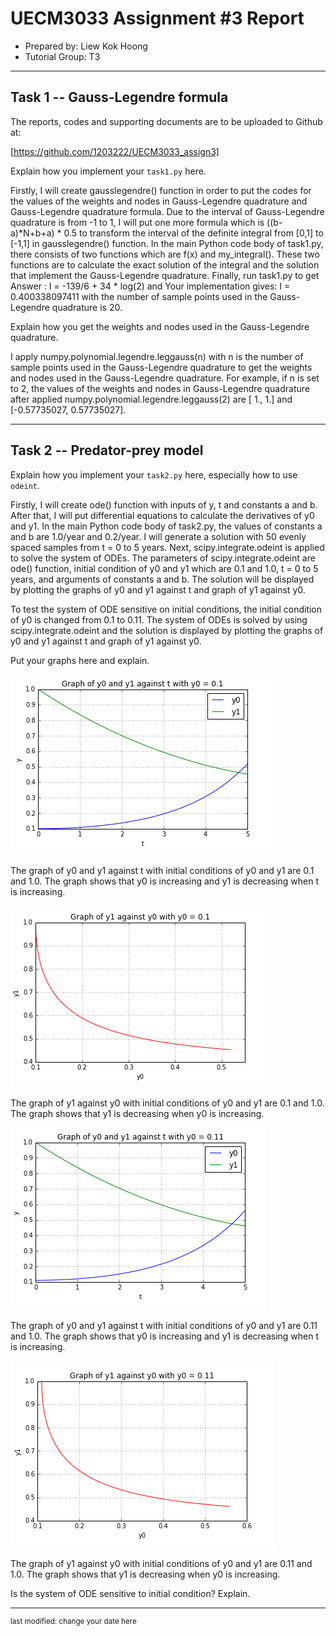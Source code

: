 UECM3033 Assignment #3 Report
========================================================

- Prepared by: Liew Kok Hoong
- Tutorial Group: T3

--------------------------------------------------------

## Task 1 --  Gauss-Legendre formula

The reports, codes and supporting documents are to be uploaded to Github at: 

[https://github.com/1203222/UECM3033_assign3]


Explain how you implement your `task1.py` here.

Firstly, I will create gausslegendre() function in order to put the codes for the values of the weights and nodes in Gauss-Legendre quadrature and Gauss-Legendre quadrature formula. Due to the interval of Gauss-Legendre quadrature is from -1 to 1, I will put one more formula which is ((b-a)*N+b+a) * 0.5 to transform the interval of the definite integral from [0,1] to [-1,1] in gausslegendre() function. In the main Python code body of task1.py, there consists of two functions which are f(x) and my_integral(). These two functions are to calculate the exact solution of the integral and the solution that implement the Gauss-Legendre quadrature. Finally, run task1.py to get Answer : I = -139/6 + 34 * log(2) and Your implementation gives: I =  0.400338097411 with the number of sample points used in the Gauss-Legendre quadrature is 20.  

Explain how you get the weights and nodes used in the Gauss-Legendre quadrature.

I apply numpy.polynomial.legendre.leggauss(n) with n is the number of sample points used in the Gauss-Legendre quadrature to get the weights and nodes used in the Gauss-Legendre quadrature. For example, if n is set to 2, the values of the weights and nodes in Gauss-Legendre quadrature after applied numpy.polynomial.legendre.leggauss(2) are [ 1.,  1.] and [-0.57735027,  0.57735027].

---------------------------------------------------------

## Task 2 -- Predator-prey model

Explain how you implement your `task2.py` here, especially how to use `odeint`.

Firstly, I will create ode() function with inputs of y, t and constants a and b. After that, I will put differential equations to calculate the derivatives of y0 and y1. In the main Python code body of task2.py, the values of constants a and b are 1.0/year and 0.2/year. I will generate a solution with 50 evenly spaced samples from t = 0 to 5 years. Next, scipy.integrate.odeint is applied to solve the system of ODEs. The parameters of scipy.integrate.odeint are ode() function, initial condition of y0 and y1 which are 0.1 and 1.0, t = 0 to 5 years, and arguments of constants a and b. The solution will be displayed by plotting the graphs of y0 and y1 against t and graph of y1 against y0.

To test the system of ODE sensitive on initial conditions, the initial condition of y0 is changed from 0.1 to 0.11. The system of ODEs is solved by using scipy.integrate.odeint and the solution is displayed by plotting the graphs of y0 and y1 against t and graph of y1 against y0.



Put your graphs here and explain.

![graph1.PNG](graph1.PNG)

The graph of y0 and y1 against t with initial conditions of y0 and y1 are 0.1 and 1.0. The graph shows that y0 is increasing and y1 is decreasing when t is increasing.

![graph2.PNG](graph2.PNG)

The graph of y1 against y0 with initial conditions of y0 and y1 are 0.1 and 1.0. The graph shows that y1 is decreasing when y0 is increasing.

![graph3.PNG](graph3.PNG)

The graph of y0 and y1 against t with initial conditions of y0 and y1 are 0.11 and 1.0. The graph shows that y0 is increasing and y1 is decreasing when t is increasing.

![graph4.PNG](graph4.PNG)

The graph of y1 against y0 with initial conditions of y0 and y1 are 0.11 and 1.0. The graph shows that y1 is decreasing when y0 is increasing.



Is the system of ODE sensitive to initial condition? Explain.

-----------------------------------

<sup>last modified: change your date here</sup>
